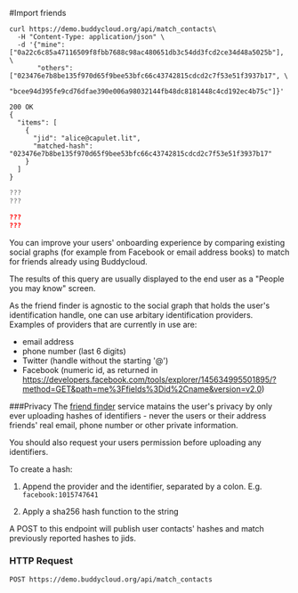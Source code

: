 #Import friends

```shell
curl https://demo.buddycloud.org/api/match_contacts\
  -H "Content-Type: application/json" \
  -d '{"mine": ["0a22c6c85a47116509f8fbb7688c98ac480651db3c54dd3fcd2ce34d48a5025b"], \
       "others": ["023476e7b8be135f970d65f9bee53bfc66c43742815cdcd2c7f53e51f3937b17", \
                  "bcee94d395fe9cd76dfae390e006a98032144fb48dc8181448c4cd192ec4b75c"]}'
```

```
200 OK 
{
  "items": [
    {
      "jid": "alice@capulet.lit",
      "matched-hash": "023476e7b8be135f970d65f9bee53bfc66c43742815cdcd2c7f53e51f3937b17"
    }
  ]
}
```

```javascript
???
???
```

```json
???
???
```

You can improve your users' onboarding experience by comparing existing social graphs (for example from Facebook or email address books) to match for friends already using Buddycloud.

The results of this query are usually displayed to the end user as a "People you may know" screen.

As the friend finder is agnostic to the social graph that holds the user's identification handle, one can use arbitary identification providers. Examples of providers that are currently in use are:

* email address
* phone number (last 6 digits)
* Twitter (handle without the starting '@')
* Facebook (numeric id, as returned in https://developers.facebook.com/tools/explorer/145634995501895/?method=GET&path=me%3Ffields%3Did%2Cname&version=v2.0)

###Privacy
The [friend finder](http://github.com/buddycloud/friend-finder) service matains the user's privacy by only ever uploading hashes of identifiers - never the users or their address friends' real email, phone number or other private information.

You should also request your users permission before uploading any identifiers.

To create a hash:

1. Append the provider and the identifier, separated by a colon. E.g. ```facebook:1015747641```

2. Apply a sha256 hash function to the string

A POST to this endpoint will publish user contacts' hashes and match previously reported hashes to jids. 

### HTTP Request
`POST https://demo.buddycloud.org/api/match_contacts`
